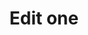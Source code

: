 ---
title: Edit one
tags: ["edit", "one", "pen", "pencil", "writing", "revision", "modify", "change"]
icon: edit-one
svg: '<svg xmlns="http://www.w3.org/2000/svg" width="24" height="24" fill="none" viewBox="0 0 24 24" stroke-width="1.5" stroke-linecap="round" stroke-linejoin="round" stroke="currentColor"><path d="M9.533 11.15A1.823 1.823 0 0 0 9 12.438V15h2.578c.483 0 .947-.192 1.289-.534l7.6-7.604a1.822 1.822 0 0 0 0-2.577l-.751-.751a1.822 1.822 0 0 0-2.578 0z"/><path d="M21 12c0 4.243 0 6.364-1.318 7.682C18.364 21 16.242 21 12 21c-4.243 0-6.364 0-7.682-1.318C3 18.364 3 16.242 3 12c0-4.243 0-6.364 1.318-7.682C5.636 3 7.758 3 12 3"/></svg>'
---